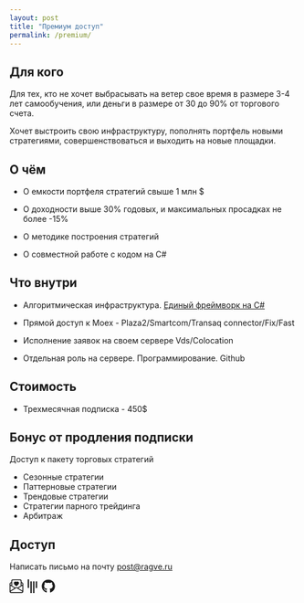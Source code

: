 ```yaml
---
layout: post
title: "Премиум доступ"
permalink: /premium/
---
```



<!--more-->

## Для кого

Для тех, кто не хочет выбрасывать на ветер свое время в размере 3-4 лет самообучения, или деньги в размере от 30 до 90% от торгового счета. 

Хочет выстроить свою инфраструктуру, пополнять портфель новыми стратегиями, совершенствоваться и выходить на новые площадки.

## О чём

- О емкости портфеля стратегий свыше 1 млн $

- О доходности выше 30% годовых, и максимальных просадках не более -15%

- О методике построения стратегий

- О совместной работе с кодом на С# 



## Что внутри

- Алгоритмическая инфраструктура. [Единый фреймворк на C#](https://ragve.ru/framework/)

- Прямой доступ к Moex  - Plaza2/Smartcom/Transaq connector/Fix/Fast

- Исполнение заявок на своем сервере Vds/Colocation

- Отдельная роль на сервере. Программирование. Github


## Стоимость

* Трехмесячная подписка - 450$

## Бонус от продления подписки

Доступ к пакету торговых стратегий
- Сезонные стратегии
- Паттерновые стратегии
- Трендовые стратегии
- Стратегии парного трейдинга
- Арбитраж


## Доступ
Написать письмо на почту <a href="mailto:post@ragve.ru?subject=Премиум%20доступ">post@ragve.ru</a> 


<a href="mailto:post@ragve.ru" class="Nav-link Nav-link--gitter" title="Написать письмо"><svg xmlns="http://www.w3.org/2000/svg" width="24" height="24" fill="currentColor" class="bi bi-envelope-paper-heart" viewBox="0 0 16 16"><path fill-rule="evenodd" d="M2 2a2 2 0 0 1 2-2h8a2 2 0 0 1 2 2v1.133l.941.502A2 2 0 0 1 16 5.4V14a2 2 0 0 1-2 2H2a2 2 0 0 1-2-2V5.4a2 2 0 0 1 1.059-1.765L2 3.133V2Zm0 2.267-.47.25A1 1 0 0 0 1 5.4v.817l1 .6v-2.55Zm1 3.15 3.75 2.25L8 8.917l1.25.75L13 7.417V2a1 1 0 0 0-1-1H4a1 1 0 0 0-1 1v5.417Zm11-.6 1-.6V5.4a1 1 0 0 0-.53-.882L14 4.267v2.55ZM8 2.982C9.664 1.309 13.825 4.236 8 8 2.175 4.236 6.336 1.31 8 2.982Zm7 4.401-4.778 2.867L15 13.117V7.383Zm-.035 6.88L8 10.082l-6.965 4.18A1 1 0 0 0 2 15h12a1 1 0 0 0 .965-.738ZM1 13.116l4.778-2.867L1 7.383v5.734Z"/>
</svg></a>
<a href="https://gitter.im/metalsmith/community" class="Nav-link Nav-link--gitter" title="Зайти в чат"><svg xmlns="http://www.w3.org/2000/svg" viewBox="0 0 384 512" width="24" height="24"><path fill="currentColor" d="M66.4 322.5H16V0h50.4v322.5zM166.9 76.1h-50.4V512h50.4V76.1zm100.6 0h-50.4V512h50.4V76.1zM368 76h-50.4v247H368V76z"></path></svg></a>
<a href="https://github.com/ragve-hub" class="Nav-link Nav-link--github" title="Гитхаб"><svg xmlns="http://www.w3.org/2000/svg" width="24" height="24" viewBox="0 0 496 512"><path fill="currentColor" d="M165.9 397.4c0 2-2.3 3.6-5.2 3.6-3.3.3-5.6-1.3-5.6-3.6 0-2 2.3-3.6 5.2-3.6 3-.3 5.6 1.3 5.6 3.6zm-31.1-4.5c-.7 2 1.3 4.3 4.3 4.9 2.6 1 5.6 0 6.2-2s-1.3-4.3-4.3-5.2c-2.6-.7-5.5.3-6.2 2.3zm44.2-1.7c-2.9.7-4.9 2.6-4.6 4.9.3 2 2.9 3.3 5.9 2.6 2.9-.7 4.9-2.6 4.6-4.6-.3-1.9-3-3.2-5.9-2.9zM244.8 8C106.1 8 0 113.3 0 252c0 110.9 69.8 205.8 169.5 239.2 12.8 2.3 17.3-5.6 17.3-12.1 0-6.2-.3-40.4-.3-61.4 0 0-70 15-84.7-29.8 0 0-11.4-29.1-27.8-36.6 0 0-22.9-15.7 1.6-15.4 0 0 24.9 2 38.6 25.8 21.9 38.6 58.6 27.5 72.9 20.9 2.3-16 8.8-27.1 16-33.7-55.9-6.2-112.3-14.3-112.3-110.5 0-27.5 7.6-41.3 23.6-58.9-2.6-6.5-11.1-33.3 2.6-67.9 20.9-6.5 69 27 69 27 20-5.6 41.5-8.5 62.8-8.5s42.8 2.9 62.8 8.5c0 0 48.1-33.6 69-27 13.7 34.7 5.2 61.4 2.6 67.9 16 17.7 25.8 31.5 25.8 58.9 0 96.5-58.9 104.2-114.8 110.5 9.2 7.9 17 22.9 17 46.4 0 33.7-.3 75.4-.3 83.6 0 6.5 4.6 14.4 17.3 12.1C428.2 457.8 496 362.9 496 252 496 113.3 383.5 8 244.8 8zM97.2 352.9c-1.3 1-1 3.3.7 5.2 1.6 1.6 3.9 2.3 5.2 1 1.3-1 1-3.3-.7-5.2-1.6-1.6-3.9-2.3-5.2-1zm-10.8-8.1c-.7 1.3.3 2.9 2.3 3.9 1.6 1 3.6.7 4.3-.7.7-1.3-.3-2.9-2.3-3.9-2-.6-3.6-.3-4.3.7zm32.4 35.6c-1.6 1.3-1 4.3 1.3 6.2 2.3 2.3 5.2 2.6 6.5 1 1.3-1.3.7-4.3-1.3-6.2-2.2-2.3-5.2-2.6-6.5-1zm-11.4-14.7c-1.6 1-1.6 3.6 0 5.9 1.6 2.3 4.3 3.3 5.6 2.3 1.6-1.3 1.6-3.9 0-6.2-1.4-2.3-4-3.3-5.6-2z"></path></svg>

